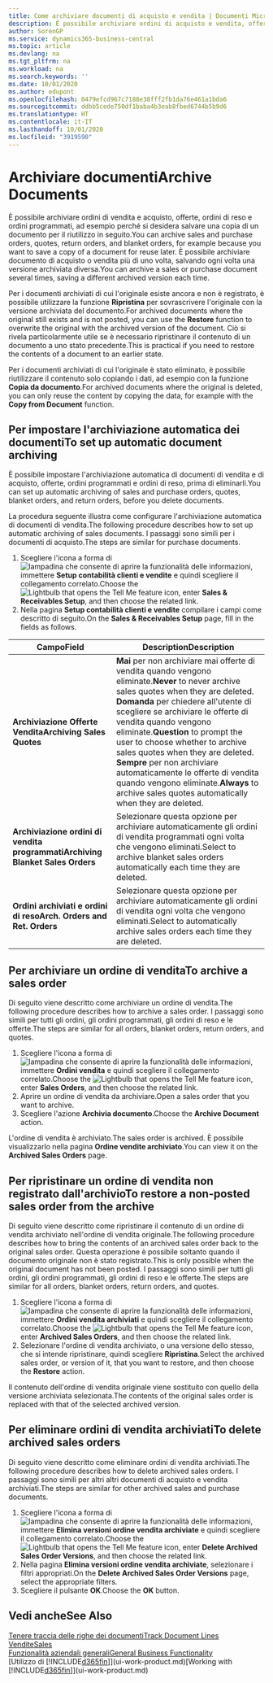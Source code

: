 ```yaml
---
title: Come archiviare documenti di acquisto e vendita | Documenti Microsoft
description: È possibile archiviare ordini di acquisto e vendita, offerte, ordini di reso e ordini programmati e utilizzare il documento archiviato per ricreare il documento da cui è stato archiviato.
author: SorenGP
ms.service: dynamics365-business-central
ms.topic: article
ms.devlang: na
ms.tgt_pltfrm: na
ms.workload: na
ms.search.keywords: ''
ms.date: 10/01/2020
ms.author: edupont
ms.openlocfilehash: 0479efcd967c7188e38fff2fb1da76e461a1bda6
ms.sourcegitcommit: ddbb5cede750df1baba4b3eab8fbed6744b5b9d6
ms.translationtype: HT
ms.contentlocale: it-IT
ms.lasthandoff: 10/01/2020
ms.locfileid: "3919590"
---
```

# <a name="archive-documents"></a><span data-ttu-id="b22b3-103">Archiviare documenti</span><span class="sxs-lookup"><span data-stu-id="b22b3-103">Archive Documents</span></span>
<span data-ttu-id="b22b3-104">È possibile archiviare ordini di vendita e acquisto, offerte, ordini di reso e ordini programmati, ad esempio perché si desidera salvare una copia di un documento per il riutilizzo in seguito.</span><span class="sxs-lookup"><span data-stu-id="b22b3-104">You can archive sales and purchase orders, quotes, return orders, and blanket orders, for example because you want to save a copy of a document for reuse later.</span></span> <span data-ttu-id="b22b3-105">È possibile archiviare documento di acquisto o vendita più di uno volta, salvando ogni volta una versione archiviata diversa.</span><span class="sxs-lookup"><span data-stu-id="b22b3-105">You can archive a sales or purchase document several times, saving a different archived version each time.</span></span>

<span data-ttu-id="b22b3-106">Per i documenti archiviati di cui l'originale esiste ancora e non è registrato, è possibile utilizzare la funzione **Ripristina** per sovrascrivere l'originale con la versione archiviata del documento.</span><span class="sxs-lookup"><span data-stu-id="b22b3-106">For archived documents where the original still exists and is not posted, you can use the **Restore** function to overwrite the original with the archived version of the document.</span></span> <span data-ttu-id="b22b3-107">Ciò si rivela particolarmente utile se è necessario ripristinare il contenuto di un documento a uno stato precedente.</span><span class="sxs-lookup"><span data-stu-id="b22b3-107">This is practical if you need to restore the contents of a document to an earlier state.</span></span>

<span data-ttu-id="b22b3-108">Per i documenti archiviati di cui l'originale è stato eliminato, è possibile riutilizzare il contenuto solo copiando i dati, ad esempio con la funzione **Copia da documento**.</span><span class="sxs-lookup"><span data-stu-id="b22b3-108">For archived documents where the original is deleted, you can only reuse the content by copying the data, for example with the **Copy from Document** function.</span></span>   

## <a name="to-set-up-automatic-document-archiving"></a><span data-ttu-id="b22b3-109">Per impostare l'archiviazione automatica dei documenti</span><span class="sxs-lookup"><span data-stu-id="b22b3-109">To set up automatic document archiving</span></span>  
<span data-ttu-id="b22b3-110">È possibile impostare l'archiviazione automatica di documenti di vendita e di acquisto, offerte, ordini programmati e ordini di reso, prima di eliminarli.</span><span class="sxs-lookup"><span data-stu-id="b22b3-110">You can set up automatic archiving of sales and purchase orders, quotes, blanket orders, and return orders, before you delete documents.</span></span>

<span data-ttu-id="b22b3-111">La procedura seguente illustra come configurare l'archiviazione automatica di documenti di vendita.</span><span class="sxs-lookup"><span data-stu-id="b22b3-111">The following procedure describes how to set up automatic archiving of sales documents.</span></span> <span data-ttu-id="b22b3-112">I passaggi sono simili per i documenti di acquisto.</span><span class="sxs-lookup"><span data-stu-id="b22b3-112">The steps are similar for purchase documents.</span></span>
1.  <span data-ttu-id="b22b3-113">Scegliere l'icona a forma di ![lampadina che consente di aprire la funzionalità delle informazioni](media/ui-search/search_small.png "Informazioni sull'operazione che si desidera eseguire"), immettere **Setup contabilità clienti e vendite** e quindi scegliere il collegamento correlato.</span><span class="sxs-lookup"><span data-stu-id="b22b3-113">Choose the ![Lightbulb that opens the Tell Me feature](media/ui-search/search_small.png "Tell me what you want to do") icon, enter **Sales & Receivables Setup**, and then choose the related link.</span></span>
2. <span data-ttu-id="b22b3-114">Nella pagina **Setup contabilità clienti e vendite** compilare i campi come descritto di seguito.</span><span class="sxs-lookup"><span data-stu-id="b22b3-114">On the **Sales & Receivables Setup** page, fill in the fields as follows.</span></span>

|<span data-ttu-id="b22b3-115">Campo</span><span class="sxs-lookup"><span data-stu-id="b22b3-115">Field</span></span>|<span data-ttu-id="b22b3-116">Description</span><span class="sxs-lookup"><span data-stu-id="b22b3-116">Description</span></span>|
|-----|-----------|
|<span data-ttu-id="b22b3-117">**Archiviazione Offerte Vendita**</span><span class="sxs-lookup"><span data-stu-id="b22b3-117">**Archiving Sales Quotes**</span></span>|<span data-ttu-id="b22b3-118">**Mai** per non archiviare mai offerte di vendita quando vengono eliminate.</span><span class="sxs-lookup"><span data-stu-id="b22b3-118">**Never** to never archive sales quotes when they are deleted.</span></span> <span data-ttu-id="b22b3-119">**Domanda** per chiedere all'utente di scegliere se archiviare le offerte di vendita quando vengono eliminate.</span><span class="sxs-lookup"><span data-stu-id="b22b3-119">**Question** to prompt the user to choose whether to archive sales quotes when they are deleted.</span></span> <span data-ttu-id="b22b3-120">**Sempre** per non archiviare automaticamente le offerte di vendita quando vengono eliminate.</span><span class="sxs-lookup"><span data-stu-id="b22b3-120">**Always** to archive sales quotes automatically when they are deleted.</span></span>|
|<span data-ttu-id="b22b3-121">**Archiviazione ordini di vendita programmati**</span><span class="sxs-lookup"><span data-stu-id="b22b3-121">**Archiving Blanket Sales Orders**</span></span>|<span data-ttu-id="b22b3-122">Selezionare questa opzione per archiviare automaticamente gli ordini di vendita programmati ogni volta che vengono eliminati.</span><span class="sxs-lookup"><span data-stu-id="b22b3-122">Select to archive blanket sales orders automatically each time they are deleted.</span></span>|
|<span data-ttu-id="b22b3-123">**Ordini archiviati e ordini di reso**</span><span class="sxs-lookup"><span data-stu-id="b22b3-123">**Arch. Orders and Ret. Orders**</span></span>|<span data-ttu-id="b22b3-124">Selezionare questa opzione per archiviare automaticamente gli ordini di vendita ogni volta che vengono eliminati.</span><span class="sxs-lookup"><span data-stu-id="b22b3-124">Select to automatically archive sales orders each time they are deleted.</span></span>|

## <a name="to-archive-a-sales-order"></a><span data-ttu-id="b22b3-125">Per archiviare un ordine di vendita</span><span class="sxs-lookup"><span data-stu-id="b22b3-125">To archive a sales order</span></span>
<span data-ttu-id="b22b3-126">Di seguito viene descritto come archiviare un ordine di vendita.</span><span class="sxs-lookup"><span data-stu-id="b22b3-126">The following procedure describes how to archive a sales order.</span></span> <span data-ttu-id="b22b3-127">I passaggi sono simili per tutti gli ordini, gli ordini programmati, gli ordini di reso e le offerte.</span><span class="sxs-lookup"><span data-stu-id="b22b3-127">The steps are similar for all orders, blanket orders, return orders, and quotes.</span></span>

1.  <span data-ttu-id="b22b3-128">Scegliere l'icona a forma di ![lampadina che consente di aprire la funzionalità delle informazioni](media/ui-search/search_small.png "Informazioni sull'operazione che si desidera eseguire"), immettere **Ordini vendita** e quindi scegliere il collegamento correlato.</span><span class="sxs-lookup"><span data-stu-id="b22b3-128">Choose the ![Lightbulb that opens the Tell Me feature](media/ui-search/search_small.png "Tell me what you want to do") icon, enter **Sales Orders**, and then choose the related link.</span></span>  
2.  <span data-ttu-id="b22b3-129">Aprire un ordine di vendita da archiviare.</span><span class="sxs-lookup"><span data-stu-id="b22b3-129">Open a sales order that you want to archive.</span></span>  
3.  <span data-ttu-id="b22b3-130">Scegliere l'azione **Archivia documento**.</span><span class="sxs-lookup"><span data-stu-id="b22b3-130">Choose the **Archive Document** action.</span></span>

<span data-ttu-id="b22b3-131">L'ordine di vendita è archiviato.</span><span class="sxs-lookup"><span data-stu-id="b22b3-131">The sales order is archived.</span></span> <span data-ttu-id="b22b3-132">È possibile visualizzarlo nella pagina **Ordine vendite archiviato**.</span><span class="sxs-lookup"><span data-stu-id="b22b3-132">You can view it on the **Archived Sales Orders** page.</span></span>

## <a name="to-restore-a-non-posted-sales-order-from-the-archive"></a><span data-ttu-id="b22b3-133">Per ripristinare un ordine di vendita non registrato dall'archivio</span><span class="sxs-lookup"><span data-stu-id="b22b3-133">To restore a non-posted sales order from the archive</span></span>
<span data-ttu-id="b22b3-134">Di seguito viene descritto come ripristinare il contenuto di un ordine di vendita archiviato nell'ordine di vendita originale.</span><span class="sxs-lookup"><span data-stu-id="b22b3-134">The following procedure describes how to bring the contents of an archived sales order back to the original sales order.</span></span> <span data-ttu-id="b22b3-135">Questa operazione è possibile soltanto quando il documento originale non è stato registrato.</span><span class="sxs-lookup"><span data-stu-id="b22b3-135">This is only possible when the original document has not been posted.</span></span> <span data-ttu-id="b22b3-136">I passaggi sono simili per tutti gli ordini, gli ordini programmati, gli ordini di reso e le offerte.</span><span class="sxs-lookup"><span data-stu-id="b22b3-136">The steps are similar for all orders, blanket orders, return orders, and quotes.</span></span>

1. <span data-ttu-id="b22b3-137">Scegliere l'icona a forma di ![lampadina che consente di aprire la funzionalità delle informazioni](media/ui-search/search_small.png "Informazioni sull'operazione che si desidera eseguire"), immettere **Ordini vendita archiviati** e quindi scegliere il collegamento correlato.</span><span class="sxs-lookup"><span data-stu-id="b22b3-137">Choose the ![Lightbulb that opens the Tell Me feature](media/ui-search/search_small.png "Tell me what you want to do") icon, enter **Archived Sales Orders**, and then choose the related link.</span></span>
2. <span data-ttu-id="b22b3-138">Selezionare l'ordine di vendita archiviato, o una versione dello stesso, che si intende ripristinare, quindi scegliere **Ripristina**.</span><span class="sxs-lookup"><span data-stu-id="b22b3-138">Select the archived sales order, or version of it, that you want to restore, and then choose the **Restore** action.</span></span>  

<span data-ttu-id="b22b3-139">Il contenuto dell'ordine di vendita originale viene sostituito con quello della versione archiviata selezionata.</span><span class="sxs-lookup"><span data-stu-id="b22b3-139">The contents of the original sales order is replaced with that of the selected archived version.</span></span>

## <a name="to-delete-archived-sales-orders"></a><span data-ttu-id="b22b3-140">Per eliminare ordini di vendita archiviati</span><span class="sxs-lookup"><span data-stu-id="b22b3-140">To delete archived sales orders</span></span>
<span data-ttu-id="b22b3-141">Di seguito viene descritto come eliminare ordini di vendita archiviati.</span><span class="sxs-lookup"><span data-stu-id="b22b3-141">The following procedure describes how to delete archived sales orders.</span></span> <span data-ttu-id="b22b3-142">I passaggi sono simili per altri altri documenti di acquisto e vendita archiviati.</span><span class="sxs-lookup"><span data-stu-id="b22b3-142">The steps are similar for other archived sales and purchase documents.</span></span>

1.  <span data-ttu-id="b22b3-143">Scegliere l'icona a forma di ![lampadina che consente di aprire la funzionalità delle informazioni](media/ui-search/search_small.png "Informazioni sull'operazione che si desidera eseguire"), immettere **Elimina versioni ordine vendita archiviate** e quindi scegliere il collegamento correlato.</span><span class="sxs-lookup"><span data-stu-id="b22b3-143">Choose the ![Lightbulb that opens the Tell Me feature](media/ui-search/search_small.png "Tell me what you want to do") icon, enter **Delete Archived Sales Order Versions**, and then choose the related link.</span></span>  
2.  <span data-ttu-id="b22b3-144">Nella pagina **Elimina versioni ordine vendita archiviate**, selezionare i filtri appropriati.</span><span class="sxs-lookup"><span data-stu-id="b22b3-144">On the **Delete Archived Sales Order Versions** page, select the appropriate filters.</span></span>  
3.  <span data-ttu-id="b22b3-145">Scegliere il pulsante **OK**.</span><span class="sxs-lookup"><span data-stu-id="b22b3-145">Choose the **OK** button.</span></span>

## <a name="see-also"></a><span data-ttu-id="b22b3-146">Vedi anche</span><span class="sxs-lookup"><span data-stu-id="b22b3-146">See Also</span></span>
[<span data-ttu-id="b22b3-147">Tenere traccia delle righe dei documenti</span><span class="sxs-lookup"><span data-stu-id="b22b3-147">Track Document Lines</span></span>](across-how-to-track-document-lines.md)  
[<span data-ttu-id="b22b3-148">Vendite</span><span class="sxs-lookup"><span data-stu-id="b22b3-148">Sales</span></span>](sales-manage-sales.md)  
[<span data-ttu-id="b22b3-149">Funzionalità aziendali generali</span><span class="sxs-lookup"><span data-stu-id="b22b3-149">General Business Functionality</span></span>](ui-across-business-areas.md)  
<span data-ttu-id="b22b3-150">[Utilizzo di [!INCLUDE[d365fin](includes/d365fin_md.md)]](ui-work-product.md)</span><span class="sxs-lookup"><span data-stu-id="b22b3-150">[Working with [!INCLUDE[d365fin](includes/d365fin_md.md)]](ui-work-product.md)</span></span>
